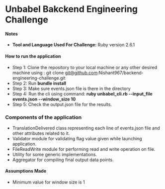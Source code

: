 # Unbabel Bakckend Engineering Challenge

#### Notes

+ **Tool and Language Used For Challenge:** Ruby version 2.6.1 

#### How to run the application
+ Step 1: Clone the repository to your local machine or any other desired machine using : git clone git@github.com:Nishant967/backend-engineering-challenge.git
+ Step 2: Run **bundle install**
+ Step 3: Make sure events.json file is there in the directory
+ Step 4: Run the cli using command: **ruby unbabel_cli.rb --input_file events.json --window_size 10**
+ Step 5: Check the output.json file for the results.

### Components of the application
+ TranslationDelivered class representing each line of events.json file and other attributes related to it.
+ Validator module for validating flag value given while launching application.
+ FileReadWrite module for performing read and write operation on file.
+ Utility for some generic implementations.
+ Aggregator for compiling final output data points.

#### Assumptions Made
+ Minimum value for window size is 1




